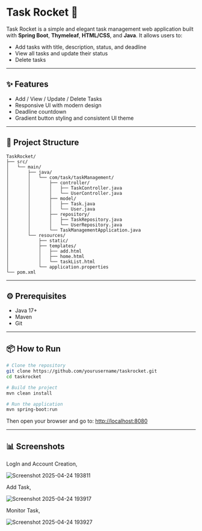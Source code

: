# Task Rocket 🚀

Task Rocket is a simple and elegant task management web application built with **Spring Boot**, **Thymeleaf**, **HTML/CSS**, and **Java**. It allows users to:

- Add tasks with title, description, status, and deadline
- View all tasks and update their status
- Delete tasks

---

## ✨ Features
- Add / View / Update / Delete Tasks
- Responsive UI with modern design
- Deadline countdown
- Gradient button styling and consistent UI theme

---

## 📁 Project Structure
```
TaskRocket/
├── src/
│   └── main/
│       ├── java/
│       │   └── com/task/taskManagement/
│       │       ├── controller/
│       │       │   ├── TaskController.java
│       │       │   └── UserController.java
│       │       ├── model/
│       │       │   ├── Task.java
│       │       │   └── User.java
│       │       ├── repository/
│       │       │   ├── TaskRepository.java
│       │       │   └── UserRepository.java
│       │       └── TaskManagementApplication.java
│       └── resources/
│           ├── static/
│           ├── templates/
│           │   ├── add.html
│           │   ├── home.html
│           │   └── taskList.html
│           └── application.properties
└── pom.xml
```

---

## ⚙️ Prerequisites
- Java 17+
- Maven
- Git

---

## 📦 How to Run
```bash
# Clone the repository
git clone https://github.com/yourusername/taskrocket.git
cd taskrocket

# Build the project
mvn clean install

# Run the application
mvn spring-boot:run
```

Then open your browser and go to: [http://localhost:8080](http://localhost:8080)

---

## 📊 Screenshots
LogIn and Account Creation,

![Screenshot 2025-04-24 193811](https://github.com/user-attachments/assets/307c859c-2e5b-4cc3-8285-1b7c3dddb480)

Add Task,

![Screenshot 2025-04-24 193917](https://github.com/user-attachments/assets/49a9b95b-6284-412c-bac1-61c3cc9c2384)

Monitor Task,

![Screenshot 2025-04-24 193927](https://github.com/user-attachments/assets/60035b94-bd2b-4f43-bc3d-08514b177e8d)
